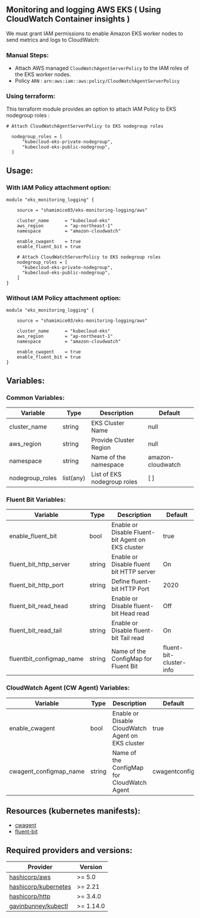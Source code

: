 ## Monitoring and logging AWS EKS ( Using CloudWatch Container insights )

We must grant IAM permissions to enable Amazon EKS worker nodes to send metrics and logs to CloudWatch:

### Manual Steps:
- Attach AWS managed `CloudWatchAgentServerPolicy` to the IAM roles of the EKS worker nodes. 
- Policy `ARN` : `arn:aws:iam::aws:policy/CloudWatchAgentServerPolicy` 


### Using terraform:
This terraform module provides an option to attach IAM Policy to EKS nodegroup roles : 
```hcl
# Attach CloudWatchAgentServerPolicy to EKS nodegroup roles

  nodegroup_roles = [
      "kubecloud-eks-private-nodegroup",
      "kubecloud-eks-public-nodegroup",
  ]

```

## Usage:
### With IAM Policy attachment option:
```hcl
module "eks_monitoring_logging" {
    
    source = "shamimice03/eks-monitoring-logging/aws"
    
    cluster_name      = "kubecloud-eks"
    aws_region        = "ap-northeast-1"
    namespace         = "amazon-cloudwatch"

    enable_cwagent    = true
    enable_fluent_bit = true
    
    # Attach CloudWatchServerPolicy to EKS nodegroup roles
    nodegroup_roles = [
      "kubecloud-eks-private-nodegroup",
      "kubecloud-eks-public-nodegroup",
    ]
}
```

### Without IAM Policy attachment option:
```hcl
module "eks_monitoring_logging" {
    
    source = "shamimice03/eks-monitoring-logging/aws"
    
    cluster_name      = "kubecloud-eks"
    aws_region        = "ap-northeast-1"
    namespace         = "amazon-cloudwatch"
    
    enable_cwagent    = true
    enable_fluent_bit = true
}
```

## Variables:

### Common Variables:

| Variable              | Type      | Description                                     | Default           |
|-----------------------|-----------|-------------------------------------------------|-------------------|
| cluster_name          | string    | EKS Cluster Name                                | null              |
| aws_region            | string    | Provide Cluster Region                         | null              |
| namespace             | string    | Name of the namespace                           | amazon-cloudwatch |
| nodegroup_roles       | list(any) | List of EKS nodegroup roles                     | [ ]                |

### Fluent Bit Variables:

| Variable              | Type   | Description                                     | Default         |
|-----------------------|--------|-------------------------------------------------|-----------------|
| enable_fluent_bit     | bool   | Enable or Disable Fluent-bit Agent on EKS cluster | true            |
| fluent_bit_http_server| string | Enable or Disable fluent bit HTTP server       | On              |
| fluent_bit_http_port  | string | Define fluent-bit HTTP Port                     | 2020            |
| fluent_bit_read_head  | string | Enable or Disable fluent-bit Head read          | Off             |
| fluent_bit_read_tail  | string | Enable or Disable fluent-bit Tail read          | On              |
| fluentbit_configmap_name | string | Name of the ConfigMap for Fluent Bit             | fluent-bit-cluster-info |

### CloudWatch Agent (CW Agent) Variables:

| Variable              | Type   | Description                                     | Default         |
|-----------------------|--------|-------------------------------------------------|-----------------|
| enable_cwagent        | bool   | Enable or Disable CloudWatch Agent on EKS cluster | true            |
| cwagent_configmap_name| string | Name of the ConfigMap for CloudWatch Agent       | cwagentconfig   |

## Resources (kubernetes manifests): 
  - [cwagent](https://github.com/aws-samples/amazon-cloudwatch-container-insights/tree/main/k8s-deployment-manifest-templates/deployment-mode/daemonset/container-insights-monitoring/cwagent)
  - [fluent-bit](https://github.com/aws-samples/amazon-cloudwatch-container-insights/tree/main/k8s-deployment-manifest-templates/deployment-mode/daemonset/container-insights-monitoring/fluent-bit)

## Required providers and versions:
| Provider               | Version   |
|------------------------|-----------|
| [hashicorp/aws ](https://registry.terraform.io/providers/hashicorp/aws/latest/docs) | >= 5.0    |
| [hashicorp/kubernetes](https://registry.terraform.io/providers/hashicorp/http/latest/docs) |  >= 2.21   |
| [hashicorp/http ](https://registry.terraform.io/providers/hashicorp/kubernetes/latest/docs) | >= 3.4.0  |
| [gavinbunney/kubectl](https://registry.terraform.io/providers/gavinbunney/kubectl/latest/docs) | >= 1.14.0 |

